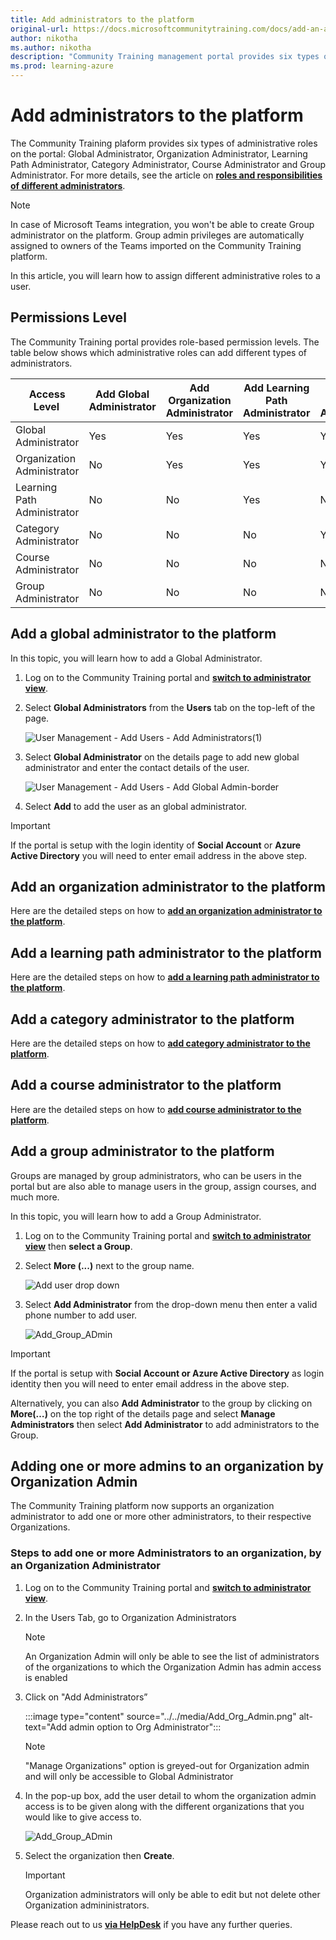 ```yaml
---
title: Add administrators to the platform
original-url: https://docs.microsoftcommunitytraining.com/docs/add-an-administrator-to-the-portal
author: nikotha
ms.author: nikotha
description: "Community Training management portal provides six types of administrative role to a user on the portal."
ms.prod: learning-azure
---
```


# Add administrators to the platform

The Community Training plaform provides six types of administrative roles on the portal: Global Administrator, Organization Administrator, Learning Path Administrator, Category Administrator, Course Administrator and Group Administrator. For more details, see the article on [**roles and responsibilities of different administrators**](../../get-started/user-role-and-management-portal-overview.md).

> [!Note]  
> In case of Microsoft Teams integration, you won't be able to create Group administrator on the platform.  Group admin privileges are automatically assigned to owners of the Teams imported on the Community Training platform.

In this article, you will learn how to assign different administrative roles to a user.

## Permissions Level

The Community Training portal provides role-based permission levels. The table below shows which administrative roles can add different types of administrators.

| Access Level   | Add Global Administrator | Add Organization Administrator | Add Learning Path Administrator | Add Category Administrator | Add Course Administrator | Add Group Administrator  |
| --- | --- | --- | --- | --- | --- | --- |
| Global Administrator | Yes | Yes | Yes | Yes | Yes | Yes |
| Organization Administrator | No | Yes | Yes | Yes | Yes | Yes |
| Learning Path Administrator | No | No | Yes | No | No | No |
| Category Administrator | No | No | No | Yes | Yes | No |
| Course Administrator | No | No | No | No |  Yes | No |
| Group Administrator | No | No | No | No | No | Yes |

## Add a global administrator to the platform

In this topic, you will learn how to add a Global Administrator.

1. Log on to the Community Training portal and [**switch to administrator view**](../../get-started/step-by-step-configuration-guide.md#step-2--switch-to-administrator-view-of-the-portal).

1. Select **Global Administrators** from the **Users** tab on the top-left of the page.

    ![User Management - Add Users - Add Administrators\(1\)](../../media/User%20Management%20-%20Add%20Users%20-%20Add%20Administrators%281%29.png)

1. Select **Global Administrator** on the details page to add new global administrator and enter the contact details of the user.

    ![User Management - Add Users - Add Global Admin-border](../../media/Add_Global_Admin.png)

1. Select **Add** to add the user as an global administrator.

> [!IMPORTANT]  
> If the portal is setup with the login identity of **Social Account** or **Azure Active Directory** you will need to enter email address in the above step.

## Add an organization administrator to the platform

Here are the detailed steps on how to [**add an organization administrator to the platform**](./../organization-management.md#create-a-new-organization-administrator).

## Add a learning path administrator to the platform

Here are the detailed steps on how to [**add a learning path administrator to the platform**](../../content-management/manage-content/manage-learning-path/add-an-administrator-for-a-learning-path.md).

## Add a category administrator to the platform

Here are the detailed steps on how to [**add category administrator to the platform**](../../content-management/manage-content/manage-course-category/add-an-administrator-for-a-course.md#add-a-category-administrator).

## Add a course administrator to the platform

Here are the detailed steps on how to [**add course administrator to the platform**](../../content-management/manage-content/manage-course-category/add-an-administrator-for-a-course.md#add-a-course-administrator).

## Add a group administrator to the platform

Groups are managed by group administrators, who can be users in the portal but are also able to manage users in the group, assign courses, and much more.

In this topic, you will learn how to add a Group Administrator.

1. Log on to the Community Training portal and [**switch to administrator view**](../../get-started/step-by-step-configuration-guide.md#step-2--switch-to-administrator-view-of-the-portal) then **select a Group**.

1. Select **More (...)** next to the group name.

    ![Add user drop down](../../media/Add%20user%20drop%20down.png)

1. Select **Add Administrator** from the drop-down menu then enter a valid phone number to add user.

    ![Add_Group_ADmin](../../media/Add_Group_Admin.png)

> [!IMPORTANT]  
> If the portal is setup with **Social Account or Azure Active Directory** as login identity then you will need to enter email address in the above step.

Alternatively, you can also **Add Administrator** to the group by clicking on **More(…)** on the top right of the details page and select **Manage Administrators** then select **Add Administrator** to add administrators to the Group.

## Adding one or more admins to an organization by Organization Admin

The Community Training platform now supports an organization administrator to add one or more other administrators, to their respective Organizations.

### Steps to add one or more Administrators to an organization, by an Organization Administrator

1. Log on to the Community Training portal and [**switch to administrator view**](../../get-started/step-by-step-configuration-guide.md#step-2--switch-to-administrator-view-of-the-portal).
1. In the Users Tab, go to Organization Administrators
     > [!Note]  
    > An Organization Admin will only be able to see the list of administrators of the organizations to which the Organization Admin has admin access is enabled

1. Click on "Add Administrators”

    :::image type="content" source="../../media/Add_Org_Admin.png" alt-text="Add admin option to Org Administrator":::


    > [!Note]  
    > "Manage Organizations" option is greyed-out for Organization admin and will only be accessible to Global Administrator
1. In the pop-up box, add the user detail to whom the organization admin access is to be given along with the different organizations that you would like to give access to.

   ![Add_Group_ADmin](../../media/Add_Org_Admin.png)

1. Select the organization then **Create**.
    > [!IMPORTANT]  
    > Organization administrators will only be able to edit but not delete other Organization admininistrators.


Please reach out to us [**via HelpDesk**](https://aka.ms/cthelpdesk) if you have any further queries.